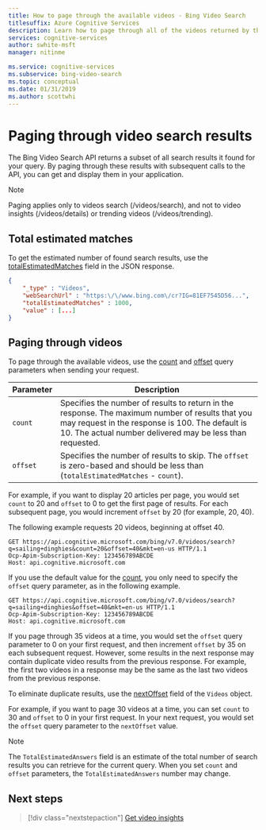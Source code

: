 ```yaml
---
title: How to page through the available videos - Bing Video Search
titlesuffix: Azure Cognitive Services
description: Learn how to page through all of the videos returned by the Bing Video Search API.
services: cognitive-services
author: swhite-msft
manager: nitinme

ms.service: cognitive-services
ms.subservice: bing-video-search
ms.topic: conceptual
ms.date: 01/31/2019
ms.author: scottwhi
---
```


# Paging through video search results

The Bing Video Search API returns a subset of all search results it found for your query. By paging through these results with subsequent calls to the API, you can get and display them in your application.

> [!NOTE]
> Paging applies only to videos search (/videos/search), and not to video insights (/videos/details) or trending videos (/videos/trending).

## Total estimated matches

To get the estimated number of found search results, use the [totalEstimatedMatches](https://docs.microsoft.com/rest/api/cognitiveservices/bing-video-api-v7-reference#videos-totalestimatedmatches) field in the JSON response.   
  
```json  
{
    "_type" : "Videos",
    "webSearchUrl" : "https:\/\/www.bing.com\/cr?IG=81EF7545D56...",
    "totalEstimatedMatches" : 1000,
    "value" : [...]
}  
```  
  
## Paging through videos

To page through the available videos, use the [count](https://docs.microsoft.com/rest/api/cognitiveservices/bing-video-api-v7-reference#count) and [offset](https://docs.microsoft.com/rest/api/cognitiveservices/bing-video-api-v7-reference#offset) query parameters when sending your request.  
  

|Parameter  |Description  |
|---------|---------|
|`count`     | Specifies the number of results to return in the response. The maximum number of results that you may request in the response is 100. The default is 10. The actual number delivered may be less than requested.        |
|`offset`     | Specifies the number of results to skip. The `offset` is zero-based and should be less than (`totalEstimatedMatches` - `count`).          |

For example, if you want to display 20 articles per page, you would set `count` to 20 and `offset` to 0 to get the first page of results. For each subsequent page, you would increment `offset` by 20 (for example, 20, 40).  
  
The following example requests 20 videos, beginning at offset 40.  
  
```cURL  
GET https://api.cognitive.microsoft.com/bing/v7.0/videos/search?q=sailing+dinghies&count=20&offset=40&mkt=en-us HTTP/1.1  
Ocp-Apim-Subscription-Key: 123456789ABCDE  
Host: api.cognitive.microsoft.com  
```  

If you use the default value for the [count](https://docs.microsoft.com/rest/api/cognitiveservices/bing-video-api-v7-reference#count), you only need to specify the `offset` query parameter, as in the following example.  
  
```cURL  
GET https://api.cognitive.microsoft.com/bing/v7.0/videos/search?q=sailing+dinghies&offset=40&mkt=en-us HTTP/1.1  
Ocp-Apim-Subscription-Key: 123456789ABCDE  
Host: api.cognitive.microsoft.com  
```  

If you page through 35 videos at a time, you would set the `offset` query parameter to 0 on your first request, and then increment `offset` by 35 on each subsequent request. However, some results in the next response may contain duplicate video results from the previous response. For example, the first two videos in a response may be the same as the last two videos from the previous response.

To eliminate duplicate results, use the [nextOffset](https://docs.microsoft.com/rest/api/cognitiveservices/bing-video-api-v7-reference#videos-nextoffset) field of the `Videos` object.

For example, if you want to page 30 videos at a time, you can set `count` to 30 and `offset` to 0 in your first request. In your next request, you would set the `offset` query parameter to the `nextOffset` value.

> [!NOTE]
> The `TotalEstimatedAnswers` field is an estimate of the total number of search results you can retrieve for the current query.  When you set `count` and `offset` parameters, the `TotalEstimatedAnswers` number may change. 
  
## Next steps

> [!div class="nextstepaction"]
> [Get video insights](video-insights.md)
